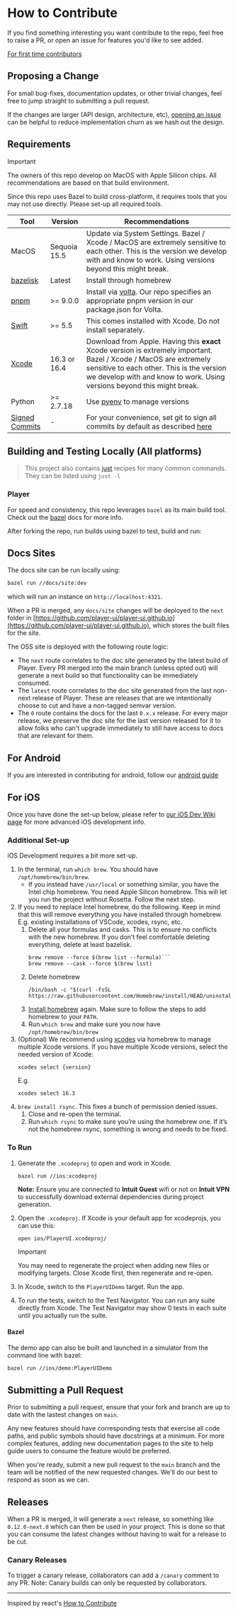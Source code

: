 # How to Contribute

If you find something interesting you want contribute to the repo, feel free to raise a PR, or open an issue for features you'd like to see added.

[For first time contributors](./newCONTRIBUTORS.md)

## Proposing a Change

For small bug-fixes, documentation updates, or other trivial changes, feel free to jump straight to submitting a pull request.

If the changes are larger (API design, architecture, etc), [opening an issue](https://github.com/player-ui/player/issues/new/choose) can be helpful to reduce implementation churn as we hash out the design.

## Requirements

> [!IMPORTANT]
> The owners of this repo develop on MacOS with Apple Silicon chips.
> All recommendations are based on that build environment.

Since this repo uses Bazel to build cross-platform, it requires tools that you may not use directly. Please set-up all required tools.

<table>
  <thead>
    <tr>
      <th>Tool</th>
      <th>Version</th>
      <th>Recommendations</th>
    </tr>
  </thead>
  <tbody>
    <tr>
      <td>MacOS</td>
      <td>Sequoia 15.5</td>
      <td>Update via System Settings. Bazel / Xcode / MacOS are extremely sensitive to each other. This is the version we develop with and know to work. Using versions beyond this might break.</td>
    </tr>
    <tr>
      <td><a href="https://github.com/bazelbuild/bazelisk">bazelisk</a></td>
      <td>Latest</td>
      <td>Install through homebrew</td>
    </tr>
    <tr>
      <td><a href="https://pnpm.io/installation">pnpm</a></td>
      <td>&gt;= 9.0.0</td>
      <td>Install via <a href="https://volta.sh/">volta</a>. Our repo specifies an appropriate pnpm version in our package.json for Volta.</td>
    </tr>
    <tr>
      <td><a href="https://www.swift.org/download/">Swift</a></td>
      <td>&gt;= 5.5</td>
      <td>This comes installed with Xcode. Do not install separately.</td>
    </tr>
    <tr>
      <td><a href="https://developer.apple.com/download/all/">Xcode</a></td>
      <td>16.3 or 16.4</td>
      <td>Download from Apple. Having this <b>exact</b> Xcode version is extremely important.
      Bazel / Xcode / MacOS are extremely sensitive to each other. This is the version we develop with and know to work. Using versions beyond this might break.
      </td>
    </tr>
    <tr>
      <td>Python</td>
      <td>>= 2.7.18</td>
      <td>Use <a href="https://realpython.com/intro-to-pyenv/">pyenv</a> to manage versions</td>
    </tr>
    <tr>
      <td><a href="https://docs.github.com/en/authentication/managing-commit-signature-verification/about-commit-signature-verification">Signed Commits</a></td>
      <td>-</td>
      <td>For your convenience, set git to sign all commits by default as described <a href="https://docs.github.com/en/authentication/managing-commit-signature-verification/telling-git-about-your-signing-key">here</a></td>
    </tr>
  </tbody>
</table>

## Building and Testing Locally (All platforms)

> This project also contains [just](https://github.com/casey/just) recipes for many common commands. They can be listed using `just -l`

### Player

For speed and consistency, this repo leverages `bazel` as its main build tool. Check out the [bazel](https://bazel.build/) docs for more info.

After forking the repo, run builds using bazel to test, build and run:

## Docs Sites

The docs site can be run locally using:

```bash
bazel run //docs/site:dev
```

which will run an instance on `http://localhost:4321`.

When a PR is merged, any `docs/site` changes will be deployed to the `next` folder in [https://github.com/player-ui/player-ui.github.io](https://github.com/player-ui/player-ui.github.io), which stores the built files for the site.

The OSS site is deployed with the following route logic:

- The `next` route correlates to the doc site generated by the latest build of Player.
  Every PR merged into the main branch (unless opted out) will generate a next build so that functionality can be immediately consumed.
- The `latest` route correlates to the doc site generated from the last non-next release of Player.
  These are releases that are we intentionally choose to cut and have a non-tagged semvar version.
- The `0` route contains the docs for the last `0.x.x` release.
  For every major release, we preserve the doc site for the last version released for it to allow folks who can't upgrade immediately to still have access to docs that are relevant for them.

## For Android

If you are interested in contributing for android, follow our [android guide](https://github.com/player-ui/player/blob/main/android/demo/README.md)

## For iOS

Once you have done the set-up below, please refer to [our iOS Dev Wiki page](https://github.com/player-ui/player/wiki/iOS-Development-Guide) for more advanced iOS development info.

### Additional Set-up
iOS Development requires a bit more set-up.

1. In the terminal, run `which brew`. You should have `/opt/homebrew/bin/brew`.
    - If you instead have `/usr/local` or something similar, you have the Intel chip homebrew. 
    You need Apple Silicon homebrew. This will let you run the project without Rosetta. Follow the next step.
1. If you need to replace Intel homebrew, do the following. Keep in mind that this will remove everything you have installed through homebrew. E.g. existing installations of VSCode, xcodes, rsync, etc.
    1. Delete all your formulas and casks. This is to ensure no conflicts with the new homebrew. If you don’t feel comfortable deleting everything, delete at least bazelisk.
        ```
        brew remove --force $(brew list --formula)```
        brew remove --cask --force $(brew list)
        ```
    1. Delete homebrew
        ```
        /bin/bash -c "$(curl -fsSL https://raw.githubusercontent.com/Homebrew/install/HEAD/uninstall.sh)"
        ```
    1. [Install homebrew](https://github.com/homebrew/install?tab=readme-ov-file#install-homebrew-on-macos-or-linux) again. Make sure to follow the steps to add homebrew to your `PATH`.
    1. Run `which brew` and make sure you now have `/opt/homebrew/bin/brew`
1. (Optional) We recommend using [xcodes](https://github.com/XcodesOrg/xcodes?tab=readme-ov-file#installation) via homebrew to manage multiple Xcode versions. If you have multiple Xcode versions, select the needed version of Xcode:
    ```
    xcodes select {version}
    ```
    E.g.
    ```
    xcodes select 16.3
    ```
1. `brew install rsync`. This fixes a bunch of permission denied issues.
    1. Close and re-open the terminal. 
    1. Run `which rsync` to make sure you’re using the homebrew one. If it’s not the homebrew rsync, something is wrong and needs to be fixed.

### To Run

1. Generate the `.xcodeproj` to open and work in Xcode.
    ```bash
    bazel run //ios:xcodeproj
    ```
    **Note:** Ensure you are connected to **Intuit Guest** wifi or not on **Intuit VPN** to successfully download external dependencies during project generation.
   
1. Open the `.xcodeproj`. If Xcode is your default app for xcodeprojs, you can use this:
    ```
    open ios/PlayerUI.xcodeproj/
    ```
    > [!IMPORTANT]
    > You may need to regenerate the project when adding new files or modifying targets.
    > Close Xcode first, then regenerate and re-open.
1. In Xcode, switch to the `PlayerUIDemo` target. Run the app.
1. To run the tests, switch to the Test Navigator. You can run any suite directly from Xcode. 
The Test Navigator may show 0 tests in each suite until you actually run the suite.

#### Bazel

The demo app can also be built and launched in a simulator from the command line with bazel:

```bash
bazel run //ios/demo:PlayerUIDemo
```

## Submitting a Pull Request

Prior to submitting a pull request, ensure that your fork and branch are up to date with the lastest changes on `main`.

Any new features should have corresponding tests that exercise all code paths, and public symbols should have docstrings at a minimum. For more complex features, adding new documentation pages to the site to help guide users to consume the feature would be preferred.

When you're ready, submit a new pull request to the `main` branch and the team will be notified of the new requested changes. We'll do our best to respond as soon as we can.

## Releases

When a PR is merged, it will generate a `next` release, so something like `0.12.0-next.0` which can then be used in your project. This is done so that you can consume the latest changes without having to wait for a release to be cut.

### Canary Releases

To trigger a canary release, collaborators can add a `/canary` comment to any PR. Note: Canary builds can only be requested by collaborators.

---

Inspired by react's [How to Contribute](https://reactjs.org/docs/how-to-contribute.html)
